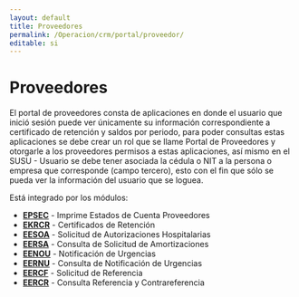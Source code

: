 ```yaml
---
layout: default
title: Proveedores
permalink: /Operacion/crm/portal/proveedor/
editable: si
---
```


# Proveedores

El portal de proveedores consta de aplicaciones en donde el usuario que inició sesión puede ver únicamente su información correspondiente a certificado de retención y saldos por periodo, para poder consultas estas aplicaciones se debe crear un rol que se llame Portal de Proveedores y otorgarle a los proveedores permisos a estas aplicaciones, así mismo en el SUSU - Usuario se debe tener asociada la cédula o NIT a la persona o empresa que corresponde (campo tercero), esto con el fin que sólo se pueda ver la información del usuario que se loguea.

Está integrado por los módulos:

* [**EPSEC**](http://docs.oasiscom.com/Operacion/crm/portal/proveedor/epsec) - Imprime Estados de Cuenta Proveedores
* [**EKRCR**](http://docs.oasiscom.com/Operacion/crm/portal/proveedor/ekrcr) - Certificados de Retención
* [**EESOA**](http://docs.oasiscom.com/Operacion/crm/portal/proveedor/eesoa) - Solicitud de Autorizaciones Hospitalarias
* [**EERSA**](http://docs.oasiscom.com/Operacion/crm/portal/proveedor/eersa) - Consulta de Solicitud de Amortizaciones
* [**EENOU**](http://docs.oasiscom.com/Operacion/crm/portal/proveedor/eenou) - Notificación de Urgencias
* [**EERNU**](http://docs.oasiscom.com/Operacion/crm/portal/proveedor/eernu) - Consulta de Notificación de Urgencias
* [**EERCF**](http://docs.oasiscom.com/Operacion/crm/portal/proveedor/eercf) - Solicitud de Referencia
* [**EERCR**](http://docs.oasiscom.com/Operacion/crm/portal/proveedor/eercr) - Consulta Referencia y Contrareferencia